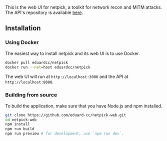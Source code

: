 This is the web UI for netpick, a toolkit for network recon and MITM attacks. The API's repository is available [here](https://github.com/eduard-cc/netpick-api).

## Installation

### Using Docker

The easiest way to install netpick and its web UI is to use Docker.

```bash
docker pull eduardcc/netpick
docker run --net=host eduardcc/netpick
```

The web UI will run at `http://localhost:3000` and the API at `http://localhost:8000`.

### Building from source

To build the application, make sure that you have Node.js and npm installed.

```bash
git clone https://github.com/eduard-cc/netpick-web.git
cd netpick-web
npm install
npm run build
npm run preview # for development, use `npm run dev`.
```
